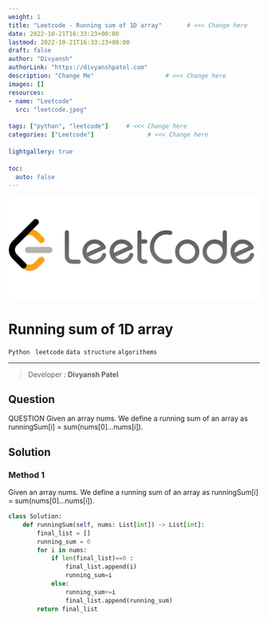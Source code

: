 ```yaml
---
weight: 1
title: "Leetcode - Running sum of 1D array"       # <<< Change here
date: 2022-10-21T16:33:23+00:00
lastmod: 2022-10-21T16:33:23+00:00
draft: false                
author: "Divyansh"
authorLink: "https://divyanshpatel.com"
description: "Change Me"                    # <<< Change here
images: []
resources:
- name: "Leetcode"
  src: "leetcode.jpeg"

tags: ["python", "leetcode"]     # <<< Change here
categories: ["Leetcode"]               # <<< Change here

lightgallery: true

toc:
  auto: false
---
```


![leetcode](leetcode.jpeg)

# Running sum of 1D array
`Python ` `leetcode` `data structure` `algorithems`

---

> Developer : __Divyansh Patel__

## Question

QUESTION
Given an array nums. We define a running sum of an array as runningSum[i] = sum(nums[0]…nums[i]).

## Solution
### Method 1
Given an array nums. We define a running sum of an array as runningSum[i] = sum(nums[0]…nums[i]).
``` python
class Solution:
    def runningSum(self, nums: List[int]) -> List[int]:
        final_list = []
        running_sum = 0
        for i in nums:
            if len(final_list)==0 :
                final_list.append(i)
                running_sum=i
            else:
                running_sum+=i
                final_list.append(running_sum)
        return final_list
```

